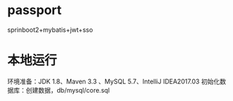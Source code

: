 # passport
sprinboot2+mybatis+jwt+sso

# 本地运行
环境准备：JDK 1.8、Maven 3.3 、MySQL 5.7、IntelliJ IDEA2017.03
初始化数据库：创建数据，db/mysql/core.sql
